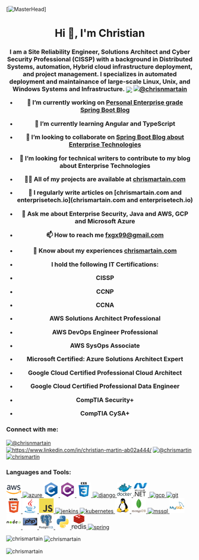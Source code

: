 [![MasterHead](https://greymatter.com/wp-content/uploads/2021/12/ezgif.com-optimize.gif)]
<h1 align="center">Hi 👋, I'm Christian</h1>
<h3 align="center">I am a Site Reliability Engineer, Solutions Architect and Cyber Security Professional (CISSP) with a background in Distributed Systems, automation, Hybrid cloud infrastructure deployment, and project management. I specializes in automated deployment and maintainance of large-scale Linux, Unix, and Windows Systems and Infrastructure.
<img align="center" alt-"Certs" width="500" src="https://bl6pap003files.storage.live.com/y4m2yjRhHMUW3P0vxw3aP31Ew8B0NasxIGLsjgWq1sh0jMhrsF_2O3m5QT91etAZ9whCxEmd7bbbZu8FBbUk151E954B1bK371da5mtBdaediU1ZHZwZEh-WJ_pWcgwiM693lmojhjfY1v5-DZPBhGLbK-M8QEaOM6nz9lq2r7oVoaqYJPCaXZGHm_HOFKntisr?width=1086&height=1129&cropmode=none"

<p align="left"> <a href="https://twitter.com/@chrisnmartain" target="blank"><img src="https://img.shields.io/twitter/follow/@chrisnmartain?logo=twitter&style=for-the-badge" alt="@chrisnmartain" /></a> </p>

- 🔭 I’m currently working on [Personal Enterprise grade Spring Boot Blog](https://github.com/chrismartain/spring-boot-blog-application.git)

- 🌱 I’m currently learning **Angular and TypeScript**

- 👯 I’m looking to collaborate on [Spring Boot Blog about Enterprise Technologies](https://github.com/chrismartain/spring-boot-blog-application.git)

- 🤝 I’m looking **for technical writers to contribute to my blog about Enterprise Technologies**

- 👨‍💻 All of my projects are available at [chrismartain.com](chrismartain.com)

- 📝 I regularly write articles on [chrismartain.com and enterprisetech.io](chrismartain.com and enterprisetech.io)

- 💬 Ask me about **Enterprise Security, Java and AWS, GCP and Microsoft Azure**

- 📫 How to reach me **fxgx99@gmail.com**

- 📄 Know about my experiences [chrismartain.com](chrismartain.com)

- I hold the following IT Certifications:
- CISSP
- CCNP
- CCNA
- AWS Solutions Architect Professional 
- AWS DevOps Engineer Professional
- AWS SysOps Associate
- Microsoft Certified: Azure Solutions Architect Expert
- Google Cloud Certified Professional Cloud Architect 
- Google Cloud Certified Professional Data Engineer
- CompTIA Security+
- CompTIA CySA+

<h3 align="left">Connect with me:</h3>
<p align="left">
<a href="https://twitter.com/@chrisnmartain" target="blank"><img align="center" src="https://raw.githubusercontent.com/rahuldkjain/github-profile-readme-generator/master/src/images/icons/Social/twitter.svg" alt="@chrisnmartain" height="30" width="40" /></a>
<a href="https://linkedin.com/in/https://www.linkedin.com/in/christian-martin-ab02a444/" target="blank"><img align="center" src="https://raw.githubusercontent.com/rahuldkjain/github-profile-readme-generator/master/src/images/icons/Social/linked-in-alt.svg" alt="https://www.linkedin.com/in/christian-martin-ab02a444/" height="30" width="40" /></a>
<a href="https://www.hackerrank.com/@chrismartin" target="blank"><img align="center" src="https://raw.githubusercontent.com/rahuldkjain/github-profile-readme-generator/master/src/images/icons/Social/hackerrank.svg" alt="@chrismartin" height="30" width="40" /></a>
<a href="https://www.hackerearth.com/chrismartin" target="blank"><img align="center" src="https://raw.githubusercontent.com/rahuldkjain/github-profile-readme-generator/master/src/images/icons/Social/hackerearth.svg" alt="chrismartin" height="30" width="40" /></a>
</p>

<h3 align="left">Languages and Tools:</h3>
<p align="left"> <a href="https://aws.amazon.com" target="_blank" rel="noreferrer"> <img src="https://raw.githubusercontent.com/devicons/devicon/master/icons/amazonwebservices/amazonwebservices-original-wordmark.svg" alt="aws" width="40" height="40"/> </a> <a href="https://azure.microsoft.com/en-in/" target="_blank" rel="noreferrer"> <img src="https://www.vectorlogo.zone/logos/microsoft_azure/microsoft_azure-icon.svg" alt="azure" width="40" height="40"/> </a> <a href="https://www.cprogramming.com/" target="_blank" rel="noreferrer"> <img src="https://raw.githubusercontent.com/devicons/devicon/master/icons/c/c-original.svg" alt="c" width="40" height="40"/> </a> <a href="https://www.w3schools.com/cs/" target="_blank" rel="noreferrer"> <img src="https://raw.githubusercontent.com/devicons/devicon/master/icons/csharp/csharp-original.svg" alt="csharp" width="40" height="40"/> </a> <a href="https://www.w3schools.com/css/" target="_blank" rel="noreferrer"> <img src="https://raw.githubusercontent.com/devicons/devicon/master/icons/css3/css3-original-wordmark.svg" alt="css3" width="40" height="40"/> </a> <a href="https://www.djangoproject.com/" target="_blank" rel="noreferrer"> <img src="https://cdn.worldvectorlogo.com/logos/django.svg" alt="django" width="40" height="40"/> </a> <a href="https://www.docker.com/" target="_blank" rel="noreferrer"> <img src="https://raw.githubusercontent.com/devicons/devicon/master/icons/docker/docker-original-wordmark.svg" alt="docker" width="40" height="40"/> </a> <a href="https://dotnet.microsoft.com/" target="_blank" rel="noreferrer"> <img src="https://raw.githubusercontent.com/devicons/devicon/master/icons/dot-net/dot-net-original-wordmark.svg" alt="dotnet" width="40" height="40"/> </a> <a href="https://cloud.google.com" target="_blank" rel="noreferrer"> <img src="https://www.vectorlogo.zone/logos/google_cloud/google_cloud-icon.svg" alt="gcp" width="40" height="40"/> </a> <a href="https://git-scm.com/" target="_blank" rel="noreferrer"> <img src="https://www.vectorlogo.zone/logos/git-scm/git-scm-icon.svg" alt="git" width="40" height="40"/> </a> <a href="https://www.w3.org/html/" target="_blank" rel="noreferrer"> <img src="https://raw.githubusercontent.com/devicons/devicon/master/icons/html5/html5-original-wordmark.svg" alt="html5" width="40" height="40"/> </a> <a href="https://www.java.com" target="_blank" rel="noreferrer"> <img src="https://raw.githubusercontent.com/devicons/devicon/master/icons/java/java-original.svg" alt="java" width="40" height="40"/> </a> <a href="https://developer.mozilla.org/en-US/docs/Web/JavaScript" target="_blank" rel="noreferrer"> <img src="https://raw.githubusercontent.com/devicons/devicon/master/icons/javascript/javascript-original.svg" alt="javascript" width="40" height="40"/> </a> <a href="https://www.jenkins.io" target="_blank" rel="noreferrer"> <img src="https://www.vectorlogo.zone/logos/jenkins/jenkins-icon.svg" alt="jenkins" width="40" height="40"/> </a> <a href="https://kubernetes.io" target="_blank" rel="noreferrer"> <img src="https://www.vectorlogo.zone/logos/kubernetes/kubernetes-icon.svg" alt="kubernetes" width="40" height="40"/> </a> <a href="https://www.linux.org/" target="_blank" rel="noreferrer"> <img src="https://raw.githubusercontent.com/devicons/devicon/master/icons/linux/linux-original.svg" alt="linux" width="40" height="40"/> </a> <a href="https://www.mongodb.com/" target="_blank" rel="noreferrer"> <img src="https://raw.githubusercontent.com/devicons/devicon/master/icons/mongodb/mongodb-original-wordmark.svg" alt="mongodb" width="40" height="40"/> </a> <a href="https://www.microsoft.com/en-us/sql-server" target="_blank" rel="noreferrer"> <img src="https://www.svgrepo.com/show/303229/microsoft-sql-server-logo.svg" alt="mssql" width="40" height="40"/> </a> <a href="https://www.mysql.com/" target="_blank" rel="noreferrer"> <img src="https://raw.githubusercontent.com/devicons/devicon/master/icons/mysql/mysql-original-wordmark.svg" alt="mysql" width="40" height="40"/> </a> <a href="https://nodejs.org" target="_blank" rel="noreferrer"> <img src="https://raw.githubusercontent.com/devicons/devicon/master/icons/nodejs/nodejs-original-wordmark.svg" alt="nodejs" width="40" height="40"/> </a> <a href="https://www.php.net" target="_blank" rel="noreferrer"> <img src="https://raw.githubusercontent.com/devicons/devicon/master/icons/php/php-original.svg" alt="php" width="40" height="40"/> </a> <a href="https://www.postgresql.org" target="_blank" rel="noreferrer"> <img src="https://raw.githubusercontent.com/devicons/devicon/master/icons/postgresql/postgresql-original-wordmark.svg" alt="postgresql" width="40" height="40"/> </a> <a href="https://www.python.org" target="_blank" rel="noreferrer"> <img src="https://raw.githubusercontent.com/devicons/devicon/master/icons/python/python-original.svg" alt="python" width="40" height="40"/> </a> <a href="https://redis.io" target="_blank" rel="noreferrer"> <img src="https://raw.githubusercontent.com/devicons/devicon/master/icons/redis/redis-original-wordmark.svg" alt="redis" width="40" height="40"/> </a> <a href="https://spring.io/" target="_blank" rel="noreferrer"> <img src="https://www.vectorlogo.zone/logos/springio/springio-icon.svg" alt="spring" width="40" height="40"/> </a> </p>

<p><img align="left" src="https://github-readme-stats.vercel.app/api/top-langs?username=chrismartain&show_icons=true&locale=en&layout=compact" alt="chrismartain" /></p>

<p>&nbsp;<img align="center" src="https://github-readme-stats.vercel.app/api?username=chrismartain&show_icons=true&locale=en" alt="chrismartain" /></p>

<p><img align="center" src="https://github-readme-streak-stats.herokuapp.com/?user=chrismartain&" alt="chrismartain" /></p>

